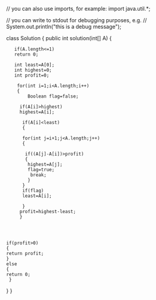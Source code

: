 // you can also use imports, for example:
 import java.util.*;

// you can write to stdout for debugging purposes, e.g.
// System.out.println("this is a debug message");

class Solution {
    public int solution(int[] A) {
        
       if(A.length<=1)
       return 0;
      
       int least=A[0];
       int highest=0;
       int profit=0;
       
        for(int i=1;i<A.length;i++)
        {
            Boolean flag=false;
        
         if(A[i]>highest)
         highest=A[i];
         
          if(A[i]<least)
          {
           
          for(int j=i+1;j<A.length;j++)
          {
          
           if((A[j]-A[i])>profit)
           {
            highest=A[j];
            flag=true;
             break;
            }
          }
          if(flag)
          least=A[i];
         
          }
         profit=highest-least;
         }
        
   
   
   
    if(profit>0)
    { 
    return profit;
    }   
    else
    {
    return 0;
     }
   }
}
